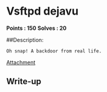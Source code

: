 # Vsftpd dejavu

**Points : 150**
**Solves : 20**

##Description:

	Oh snap! A backdoor from real life.
[Attachment](for150_be7f058db204834e.zip)

## Write-up
